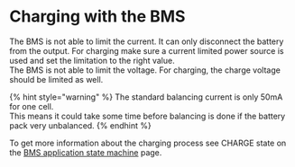 # Charging with the BMS

The BMS is not able to limit the current. It can only disconnect the battery from the output. For charging make sure a current limited power source is used and set the limitation to the right value. \
The BMS is not able to limit the voltage. For charging, the charge voltage should be limited as well.

{% hint style="warning" %}
The standard balancing current is only 50mA for one cell. \
This means it could take some time before balancing is done if the battery pack very unbalanced.&#x20;
{% endhint %}

To get more information about the charging process see CHARGE state on the [BMS application state machine](bms-application-state-machine.md) page.
